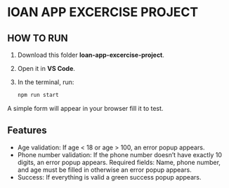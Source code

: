 # lOAN APP EXCERCISE PROJECT 


## HOW TO RUN 

1. Download this folder **loan-app-excercise-project**.  
2. Open it in **VS Code**.  
3. In the terminal, run:
   
   ```bash
   npm run start
   
 A simple form will appear in your browser fill it to test.

## Features

  - Age validation:
If age < 18 or age > 100, an error popup appears.
  -  Phone number validation:
If the phone number doesn’t have exactly 10 digits, an error popup appears.
  Required fields:
Name, phone number, and age must be filled in otherwise an error popup appears.
   -  Success:
If everything is valid a green success popup appears.

